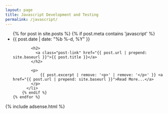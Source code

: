 ```yaml
---
layout: page
title: Javascript Development and Testing
permalink: /javascript/
---
```

<div class="home">
  <ul class="post-list">
    {% for post in site.posts %}
		{% if post.meta contains 'javascript' %}
		  <li>
			<span class="post-meta">{{ post.date | date: "%b %-d, %Y" }}</span>

			<h2>
			  <a class="post-link" href="{{ post.url | prepend: site.baseurl }}">{{ post.title }}</a>
			</h2>

			<p>
				{{ post.excerpt | remove: '<p>' | remove: '</p>' }} <a href="{{ post.url | prepend: site.baseurl }}">Read More...</a>
			</p>
		  </li>
		{% endif %}
    {% endfor %}
  </ul>
  
  {% include adsense.html %}
</div>